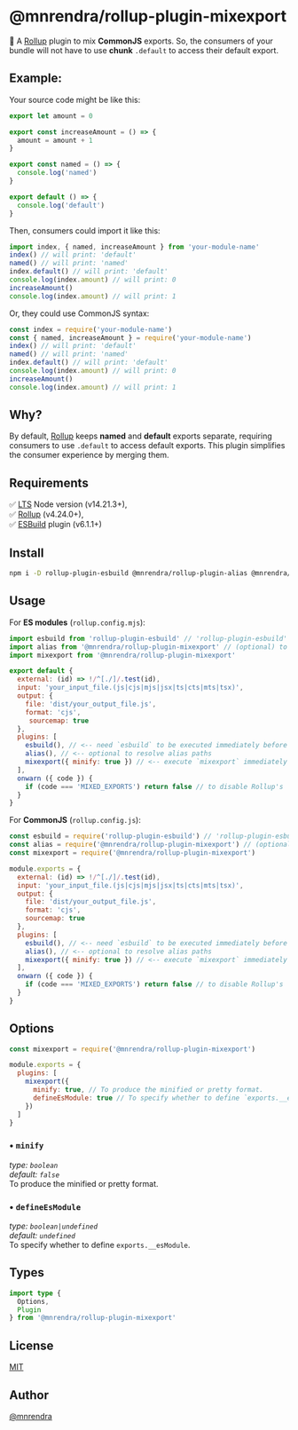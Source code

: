 # @mnrendra/rollup-plugin-mixexport
🍣 A [Rollup](https://rollupjs.org/) plugin to mix **CommonJS** exports. So, the consumers of your bundle will not have to use **chunk** `.default` to access their default export.

## Example:
Your source code might be like this:
```javascript
export let amount = 0

export const increaseAmount = () => {
  amount = amount + 1
}

export const named = () => {
  console.log('named')
}

export default () => {
  console.log('default')
}
```
Then, consumers could import it like this:
```javascript
import index, { named, increaseAmount } from 'your-module-name'
index() // will print: 'default'
named() // will print: 'named'
index.default() // will print: 'default'
console.log(index.amount) // will print: 0
increaseAmount()
console.log(index.amount) // will print: 1
```
Or, they could use CommonJS syntax:
```javascript
const index = require('your-module-name')
const { named, increaseAmount } = require('your-module-name')
index() // will print: 'default'
named() // will print: 'named'
index.default() // will print: 'default'
console.log(index.amount) // will print: 0
increaseAmount()
console.log(index.amount) // will print: 1
```
## Why?
By default, [Rollup](https://rollupjs.org/) keeps **named** and **default** exports separate, requiring consumers to use `.default` to access default exports. This plugin simplifies the consumer experience by merging them.

## Requirements
✅ [LTS](https://github.com/nodejs/Release) Node version (v14.21.3+),  
✅ [Rollup](https://www.npmjs.com/package/rollup) (v4.24.0+),  
✅ [ESBuild](https://www.npmjs.com/package/rollup-plugin-esbuild) plugin (v6.1.1+)  

## Install
```bash
npm i -D rollup-plugin-esbuild @mnrendra/rollup-plugin-alias @mnrendra/rollup-plugin-mixexport
```

## Usage
For **ES modules** (`rollup.config.mjs`):
```javascript
import esbuild from 'rollup-plugin-esbuild' // 'rollup-plugin-esbuild' is required
import alias from '@mnrendra/rollup-plugin-mixexport' // (optional) to resolve alias paths
import mixexport from '@mnrendra/rollup-plugin-mixexport'

export default {
  external: (id) => !/^[./]/.test(id),
  input: 'your_input_file.(js|cjs|mjs|jsx|ts|cts|mts|tsx)',
  output: {
    file: 'dist/your_output_file.js',
    format: 'cjs',
     sourcemap: true
  },
  plugins: [
    esbuild(), // <-- need `esbuild` to be executed immediately before `mixexport`
    alias(), // <-- optional to resolve alias paths
    mixexport({ minify: true }) // <-- execute `mixexport` immediately after `esbuild` or `alias`
  ],
  onwarn ({ code }) {
    if (code === 'MIXED_EXPORTS') return false // to disable Rollup's 'MIXED_EXPORTS' warning log
  }
}
```
For **CommonJS** (`rollup.config.js`):
```javascript
const esbuild = require('rollup-plugin-esbuild') // 'rollup-plugin-esbuild' is required
const alias = require('@mnrendra/rollup-plugin-mixexport') // (optional) to resolve alias paths
const mixexport = require('@mnrendra/rollup-plugin-mixexport')

module.exports = {
  external: (id) => !/^[./]/.test(id),
  input: 'your_input_file.(js|cjs|mjs|jsx|ts|cts|mts|tsx)',
  output: {
    file: 'dist/your_output_file.js',
    format: 'cjs',
    sourcemap: true
  },
  plugins: [
    esbuild(), // <-- need `esbuild` to be executed immediately before `mixexport`
    alias(), // <-- optional to resolve alias paths
    mixexport({ minify: true }) // <-- execute `mixexport` immediately after `esbuild` or `alias`
  ],
  onwarn ({ code }) {
    if (code === 'MIXED_EXPORTS') return false // to disable Rollup's 'MIXED_EXPORTS' warning log
  }
}
```

## Options
```javascript
const mixexport = require('@mnrendra/rollup-plugin-mixexport')

module.exports = {
  plugins: [
    mixexport({
      minify: true, // To produce the minified or pretty format.
      defineEsModule: true // To specify whether to define `exports.__esModule`.
    })
  ]
}
```

### • `minify`
*type: `boolean`*<br/>
*default: `false`*<br/>
To produce the minified or pretty format.

### • `defineEsModule`
*type: `boolean|undefined`*<br/>
*default: `undefined`*<br/>
To specify whether to define `exports.__esModule`.

## Types
```typescript
import type {
  Options,
  Plugin
} from '@mnrendra/rollup-plugin-mixexport'
```

## License
[MIT](https://github.com/mnrendra/rollup-plugin-mixexport/blob/HEAD/LICENSE)

## Author
[@mnrendra](https://github.com/mnrendra)
